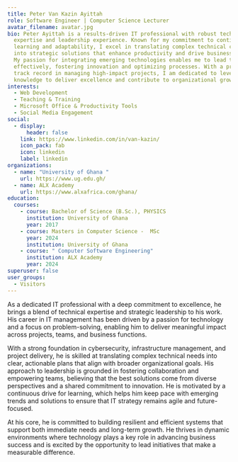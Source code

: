 ```yaml
---
title: Peter Van Kazin Ayittah
role: Software Engineer | Computer Science Lecturer
avatar_filename: avatar.jpg
bio: Peter Ayittah is a results-driven IT professional with robust technical
  expertise and leadership experience. Known for my commitment to continuous
  learning and adaptability, I excel in translating complex technical challenges
  into strategic solutions that enhance productivity and drive business success.
  My passion for integrating emerging technologies enables me to lead teams
  effectively, fostering innovation and optimizing processes. With a proven
  track record in managing high-impact projects, I am dedicated to leveraging my
  knowledge to deliver excellence and contribute to organizational growth.
interests:
  - Web Development
  - Teaching & Training
  - Microsoft Office & Productivity Tools
  - Social Media Engagement
social:
  - display:
      header: false
    link: https://www.linkedin.com/in/van-kazin/
    icon_pack: fab
    icon: linkedin
    label: linkedin
organizations:
  - name: "University of Ghana "
    url: https://www.ug.edu.gh/
  - name: ALX Academy
    url: https://www.alxafrica.com/ghana/
education:
  courses:
    - course: Bachelor of Science (B.Sc.), PHYSICS
      institution: University of Ghana
      year: 2017
    - course: Masters in Computer Science -  MSc
      year: 2024
      institution: University of Ghana
    - course: " Computer Software Engineering"
      institution: ALX Academy
      year: 2024
superuser: false
user_groups:
  - Visitors
---
```




As a dedicated IT professional with a deep commitment to excellence, he brings a blend of technical expertise and strategic leadership to his work. His career in IT management has been driven by a passion for technology and a focus on problem-solving, enabling him to deliver meaningful impact across projects, teams, and business functions.

With a strong foundation in cybersecurity, infrastructure management, and project delivery, he is skilled at translating complex technical needs into clear, actionable plans that align with broader organizational goals. His approach to leadership is grounded in fostering collaboration and empowering teams, believing that the best solutions come from diverse perspectives and a shared commitment to innovation. He is motivated by a continuous drive for learning, which helps him keep pace with emerging trends and solutions to ensure that IT strategy remains agile and future-focused.

At his core, he is committed to building resilient and efficient systems that support both immediate needs and long-term growth. He thrives in dynamic environments where technology plays a key role in advancing business success and is excited by the opportunity to lead initiatives that make a measurable difference.
